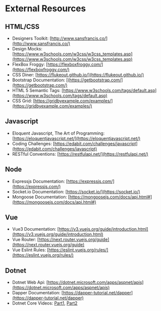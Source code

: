 # External Resources

## HTML/CSS 
- Designers Toolkit: [http://www.sansfrancis.co/](http://www.sansfrancis.co/)
- Design Mocks: [https://www.w3schools.com/w3css/w3css_templates.asp](https://www.w3schools.com/w3css/w3css_templates.asp)
- FlexBox Froggy: [https://flexboxfroggy.com/](https://flexboxfroggy.com/)
- CSS Diner: [https://flukeout.github.io/](https://flukeout.github.io/)
- Bootstrap Documentation: [(https://getbootstrap.com/](https://getbootstrap.com/)
- HTML 5 Semantic Tags: [https://www.w3schools.com/tags/default.asp](https://www.w3schools.com/tags/default.asp)
- CSS Grid: [https://gridbyexample.com/examples/](https://gridbyexample.com/examples/)

## Javascript 
- Eloquent Javascript, The Art of Programming: [https://eloquentjavascript.net/](https://eloquentjavascript.net/)
- Coding Challenges: [https://edabit.com/challenges/javascript](https://edabit.com/challenges/javascript)
- RESTful Conventions: [https://restfulapi.net/](https://restfulapi.net/)
## Node 
- Expressjs Documentation: [https://expressjs.com/](https://expressjs.com/)
- Socket.io Documentation: [https://socket.io/](https://socket.io/)
- Mongoose Documentation: [https://mongoosejs.com/docs/api.html#](https://mongoosejs.com/docs/api.html#)
## Vue 
- Vue3 Documentation: [https://v3.vuejs.org/guide/introduction.html](https://v3.vuejs.org/guide/introduction.html)
- Vue Router: [https://next.router.vuejs.org/guide](https://next.router.vuejs.org/guide)
- Vue Eslint Rules: [https://eslint.vuejs.org/rules/](https://eslint.vuejs.org/rules/)
## Dotnet 
- Dotnet Web Api: [https://dotnet.microsoft.com/apps/aspnet/apis](https://dotnet.microsoft.com/apps/aspnet/apis)
- Dapper Documentation: [https://dapper-tutorial.net/dapper](https://dapper-tutorial.net/dapper)
- Dotnet Core Videos: [Part1](https://www.youtube.com/playlist?list=PLrtLYNTf3GQmL8jmzN2hYFMLn0aEEtGsG), [Part2](https://www.youtube.com/playlist?list=PLrtLYNTf3GQlquKLkvWQbgIOoA3-hv_ej)